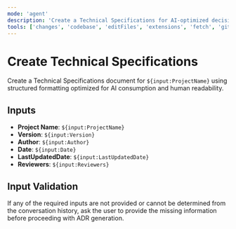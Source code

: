 ```yaml
---
mode: 'agent'
description: 'Create a Technical Specifications for AI-optimized decision documentation.'
tools: ['changes', 'codebase', 'editFiles', 'extensions', 'fetch', 'githubRepo', 'openSimpleBrowser', 'problems', 'runTasks', 'search', 'searchResults', 'terminalLastCommand', 'terminalSelection', 'testFailure', 'usages', 'vscodeAPI']
---
```

# Create Technical Specifications

Create a Technical Specifications document for `${input:ProjectName}` using structured formatting optimized for AI consumption and human readability.

## Inputs
- **Project Name**: `${input:ProjectName}`
- **Version**: `${input:Version}`
- **Author**: `${input:Author}`
- **Date**: `${input:Date}`
- **LastUpdatedDate**: `${input:LastUpdatedDate}`
- **Reviewers**: `${input:Reviewers}`

## Input Validation
If any of the required inputs are not provided or cannot be determined from the conversation history, ask the user to provide the missing information before proceeding with ADR generation.
